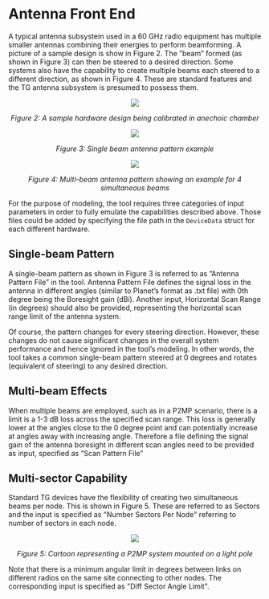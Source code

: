 # Antenna Front End

A typical antenna subsystem used in a 60 GHz radio equipment has multiple
smaller antennas combining their energies to perform beamforming. A picture
of a sample design is show in Figure 2. The ”beam” formed (as shown in Figure
3) can then be steered to a desired direction. Some systems also have the
capability to create multiple beams each steered to a different direction,
as shown in Figure 4. These are standard features and the TG antenna subsystem
is presumed to possess them.

<p align="center">
    <img src="../figures/rf-sample-hardware.png" />
</p>
<p align="center">
    <em>Figure 2: A sample hardware design being calibrated in anechoic chamber</em>
</p>

<p align="center">
    <img src="../figures/rf-single-beam-antenna-pattern.png" />
</p>
<p align="center">
    <em>Figure 3: Single beam antenna pattern example</em>
</p>

<p align="center">
    <img src="../figures/rf-multi-beam-antenna-pattern.png" />
</p>
<p align="center">
    <em>
    Figure 4: Multi-beam antenna pattern showing an example for 4 simultaneous beams
    </em>
</p>

For the purpose of modeling, the tool requires three categories of input
parameters in order to fully emulate the capabilities described above. Those
files could be added by specifying the file path in the `DeviceData` struct for
each different hardware.

## Single-beam Pattern

A single-beam pattern as shown in Figure 3 is referred to as ”Antenna Pattern
File” in the tool. Antenna Pattern File defines the signal loss in the antenna
in different angles (similar to Planet’s format as .txt file) with 0th degree
being the Boresight gain (dBi). Another input, Horizontal Scan Range (in
degrees) should also be provided, representing the horizontal scan range limit
of the antenna system.

Of course, the pattern changes for every steering direction. However, these
changes do not cause significant changes in the overall system performance
and hence ignored in the tool’s modeling. In other words, the tool takes a
common single-beam pattern steered at 0 degrees and rotates (equivalent of
steering) to any desired direction.

## Multi-beam Effects

When multiple beams are employed, such as in a P2MP scenario, there is a limit
is a 1-3 dB loss across the specified scan range. This loss is generally lower
at the angles close to the 0 degree point and can potentially increase at
angles away with increasing angle. Therefore a file defining the signal gain
of the antenna boresight in different scan angles need to be provided as input,
specified as ”Scan Pattern File”

## Multi-sector Capability

Standard TG devices have the flexibility of creating two simultaneous beams
per node. This is shown in Figure 5. These are referred to as Sectors and the
input is specified as "Number Sectors Per Node" referring to number of sectors
in each node.

<p align="center">
    <img src="../figures/rf-p2mp-cartoon.png" />
</p>
<p align="center">
    <em>Figure 5: Cartoon representing a P2MP system mounted on a light pole</em>
</p>

Note that there is a minimum angular limit in degrees between links on different
radios on the same site connecting to other nodes. The corresponding input is
specified as "Diff Sector Angle Limit".
